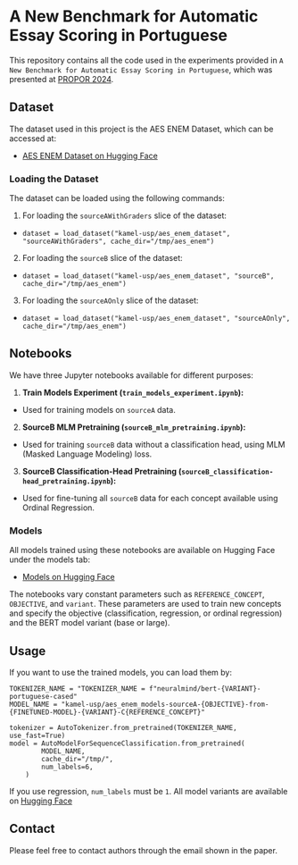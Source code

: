 # A New Benchmark for Automatic Essay Scoring in Portuguese

This repository contains all the code used in the experiments provided in `A New Benchmark for Automatic Essay Scoring in Portuguese`, which was presented at [PROPOR 2024](https://propor2024.citius.gal/).

## Dataset

The dataset used in this project is the AES ENEM Dataset, which can be accessed at:

- [AES ENEM Dataset on Hugging Face](https://huggingface.co/datasets/kamel-usp/aes_enem_dataset)

### Loading the Dataset

The dataset can be loaded using the following commands:

1. For loading the `sourceAWithGraders` slice of the dataset:
- `dataset = load_dataset("kamel-usp/aes_enem_dataset", "sourceAWithGraders", cache_dir="/tmp/aes_enem")`


2. For loading the `sourceB` slice of the dataset:
- `dataset = load_dataset("kamel-usp/aes_enem_dataset", "sourceB", cache_dir="/tmp/aes_enem")`


3. For loading the `sourceAOnly` slice of the dataset:
- `dataset = load_dataset("kamel-usp/aes_enem_dataset", "sourceAOnly", cache_dir="/tmp/aes_enem")`


## Notebooks

We have three Jupyter notebooks available for different purposes:

1. **Train Models Experiment (`train_models_experiment.ipynb`):**
- Used for training models on `sourceA` data.

2. **SourceB MLM Pretraining (`sourceB_mlm_pretraining.ipynb`):**
- Used for training `sourceB` data without a classification head, using MLM (Masked Language Modeling) loss.

3. **SourceB Classification-Head Pretraining (`sourceB_classification-head_pretraining.ipynb`):**
- Used for fine-tuning all `sourceB` data for each concept available using Ordinal Regression.

### Models

All models trained using these notebooks are available on Hugging Face under the models tab:

- [Models on Hugging Face](https://huggingface.co/kamel-usp)

The notebooks vary constant parameters such as `REFERENCE_CONCEPT`, `OBJECTIVE`, and `variant`. These parameters are used to train new concepts and specify the objective (classification, regression, or ordinal regression) and the BERT model variant (base or large).

## Usage

If you want to use the trained models, you can load them by:
```
TOKENIZER_NAME = "TOKENIZER_NAME = f"neuralmind/bert-{VARIANT}-portuguese-cased"
MODEL_NAME = "kamel-usp/aes_enem_models-sourceA-{OBJECTIVE}-from-{FINETUNED-MODEL}-{VARIANT}-C{REFERENCE_CONCEPT}"

tokenizer = AutoTokenizer.from_pretrained(TOKENIZER_NAME, use_fast=True)
model = AutoModelForSequenceClassification.from_pretrained(
        MODEL_NAME, 
        cache_dir="/tmp/", 
        num_labels=6,
    )
```

If you use regression, `num_labels` must be `1`. All model variants are available on [Hugging Face](https://huggingface.co/kamel-usp) 

## Contact

Please feel free to contact authors through the email shown in the paper.
